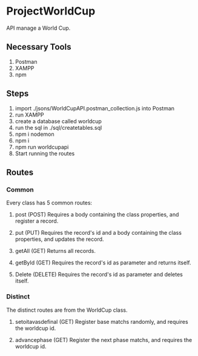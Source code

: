 # ProjectWorldCup
API manage a World Cup.

## Necessary Tools
1. Postman
2. XAMPP
3. npm
## Steps
1. import ./jsons/WorldCupAPI.postman_collection.js into Postman
2. run XAMPP
3. create a database called worldcup
4. run the sql in ./sql/createtables.sql
5. npm i nodemon
6. npm i
7. npm run worldcupapi
8. Start running the routes

## Routes
### Common
Every class has 5 common routes:

1. post (POST)
    Requires a body containing the class properties, and register a record.

2. put (PUT)
    Requires the record's id and a body containing the class properties, and updates the record.

3. getAll (GET)
    Returns all records.

4. getById (GET)
    Requires the record's id as parameter and returns itself.

5. Delete (DELETE)
    Requires the record's id as parameter and deletes itself.

### Distinct 
The distinct routes are from the WorldCup class.

1. setoitavasdefinal (GET)
    Register base matchs randomly, and requires the worldcup id.

1. advancephase (GET)
    Register the next phase matchs, and requires the worldcup id.


